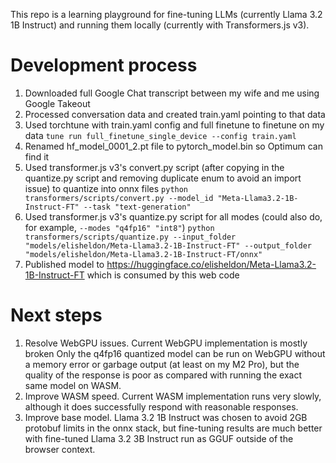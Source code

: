 This repo is a learning playground for fine-tuning LLMs (currently Llama 3.2 1B Instruct) and running them locally (currently with Transformers.js v3).

# Development process
1. Downloaded full Google Chat transcript between my wife and me using Google Takeout
2. Processed conversation data and created train.yaml pointing to that data
3. Used torchtune with train.yaml config and full finetune to finetune on my data
`tune run full_finetune_single_device --config train.yaml`
4. Renamed hf_model_0001_2.pt file to pytorch_model.bin so Optimum can find it
5. Used transformer.js v3's convert.py script (after copying in the quantize.py script and removing duplicate enum to avoid an import issue) to quantize into onnx files
`python transformers/scripts/convert.py --model_id "Meta-Llama3.2-1B-Instruct-FT" --task "text-generation"`
6. Used transformer.js v3's quantize.py script for all modes (could also do, for example, `--modes "q4fp16" "int8"`)
`python transformers/scripts/quantize.py --input_folder "models/elisheldon/Meta-Llama3.2-1B-Instruct-FT" --output_folder "models/elisheldon/Meta-Llama3.2-1B-Instruct-FT/onnx"`
7. Published model to https://huggingface.co/elisheldon/Meta-Llama3.2-1B-Instruct-FT which is consumed by this web code

# Next steps
1. Resolve WebGPU issues. Current WebGPU implementation is mostly broken Only the q4fp16 quantized model can be run on WebGPU without a memory error or garbage output (at least on my M2 Pro), but the quality of the response is poor as compared with running the exact same model on WASM.
2. Improve WASM speed. Current WASM implementation runs very slowly, although it does successfully respond with reasonable responses.
3. Improve base model. Llama 3.2 1B Instruct was chosen to avoid 2GB protobuf limits in the onnx stack, but fine-tuning results are much better with fine-tuned Llama 3.2 3B Instruct run as GGUF outside of the browser context.